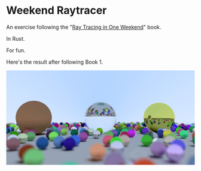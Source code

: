 # Weekend Raytracer
An exercise following the "[Ray Tracing in One Weekend](https://raytracing.github.io/books/RayTracingInOneWeekend.html)" book.

In Rust.

For fun.

Here's the result after following Book 1.

![Final Picture of Book 1](result_book_1.jpeg)
